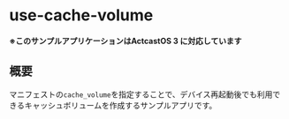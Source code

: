 # use-cache-volume

**※このサンプルアプリケーションはActcastOS 3 に対応しています**

## 概要

マニフェストの`cache_volume`を指定することで、デバイス再起動後でも利用できるキャッシュボリュームを作成するサンプルアプリです。
